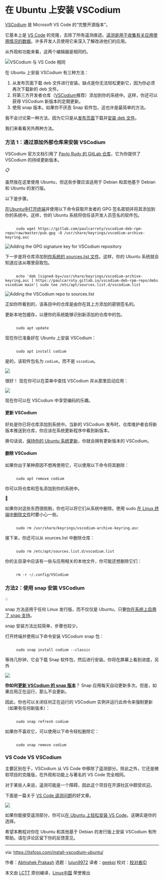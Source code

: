 [#]: subject: "Install VSCodium on Ubuntu"
[#]: via: "https://itsfoss.com/install-vscodium-ubuntu/"
[#]: author: "Abhishek Prakash https://itsfoss.com/author/abhishek/"
[#]: collector: "lujun9972/lctt-scripts-1693450080"
[#]: translator: "geekpi"
[#]: reviewer: " "
[#]: publisher: " "
[#]: url: " "

在 Ubuntu 上安装 VSCodium
======

[VSCodium][1] 是 Microsoft VS Code 的“完整开源版本”。

它基本上是 [VS Code][2] 的克隆，去除了所有遥测痕迹。[遥测是用于收集有关应用使用情况的数据][3]。许多开发人员使用它来深入了解改进他们的应用。

从外观和功能来看，这两个编辑器是相同的。

![VSCodium 与 VS Code 相同][4]

在 Ubuntu 上安装 VSCodium 有三种方法：

   1. 从发布页面下载 deb 文件进行安装。缺点是你无法轻松更新它，因为你必须再次下载新的 deb 文件。
   2. 将第三方开发者仓库（[VSCodium][5]推荐）添加到你的系统中。这样，你还可以获得 VSCodium 新版本的定期更新。
   3. 使用 snap 版本。如果你不厌恶 Snap 软件包，这也许是最简单的方法。



我不会讨论第一种方法，因为它只是从[发布页面][7]下载并[安装 deb 文件][6]。

我们来看看另外两种方法。

### 方法 1：通过添加外部仓库来安装 VSCodium

VSCodium 官方文档引用了 [Pavlo Rudy 的 GitLab 仓库][8]，它为你提供了 VSCodium 的持续更新版本。

📋

虽然我在这里使用 Ubuntu，但这些步骤应该适用于 Debian 和其他基于 Debian 和 Ubuntu 的发行版。

以下是步骤。

[在Ubuntu中打开终端][9]并使用以下命令获取开发者的 GPG 签名密钥并将其添加到你的系统中。这样，你的 Ubuntu 系统将信任该开发人员签名的软件包。

````

     sudo wget https://gitlab.com/paulcarroty/vscodium-deb-rpm-repo/raw/master/pub.gpg -O /usr/share/keyrings/vscodium-archive-keyring.asc

````

![Adding the GPG signature key for VSCodium repository][10]

下一步是将仓库添加到[你系统的 sources.list 文件][11]。这样，你的 Ubuntu 系统就会知道应该从哪里获取包。

````

     echo 'deb [signed-by=/usr/share/keyrings/vscodium-archive-keyring.asc ] https://paulcarroty.gitlab.io/vscodium-deb-rpm-repo/debs vscodium main'| sudo tee /etc/apt/sources.list.d/vscodium.list

````

![Adding the VSCodium repo to sources.list][12]

正如你所看到的，该条目中的仓库是由你在其上方添加的密钥签名的。

更新本地包缓存，以便你的系统能够识别新添加的仓库中的包。

````

     sudo apt update

````

现在你已准备好在 Ubuntu 上安装 VSCodium：

````

     sudo apt install codium

````

是的，该软件包名为 `codium`，而不是 `vscodium`。

![][13]

很好！ 现在你可以在菜单中查找 VSCodium 并从那里启动应用：

![][14]

现在你可以在 VSCodium 中享受编码的乐趣。

#### 更新 VSCodium

好处是你已将仓库添加到系统中。当新的 VSCodium 发布时，仓库维护者会将新版本推送到仓库，你应该在系统更新程序中看到新版本。

换句话说，[保持你的 Ubuntu 系统更新][15]，你就会拥有更新版本的 VSCodium。

#### 删除 VSCodium

如果你出于某种原因不想再使用它，可以使用以下命令将其删除：

````

     sudo apt remove codium

````

你可以将仓库和签名添加到你的系统中。

🚧

如果你对这些东西很挑剔，你也可以将它们从系统中删除。使用 sudo [在 Linux 终端中删除文件][16]时要小心一些。

````

     sudo rm /usr/share/keyrings/vscodium-archive-keyring.asc

````

接下来，你还可以从 sources.list 中删除仓库：

````

     sudo rm /etc/apt/sources.list.d/vscodium.list

````

你的主目录中应该有一些与应用相关的本地文件，你可能还想删除它们：

````

     rm -r ~/.config/VSCodium

````

### 方法2：使用 snap 安装 VSCodium

💡

snap 方法适用于任何 Linux 发行版，而不仅仅是 Ubuntu，只要[你在系统上启用了 snap 支持][17]。

snap 安装方法比较简单，步骤也较少。

打开终端并使用以下命令安装 VSCodium snap 包：

````

     sudo snap install codium --classic

````

等待几秒钟，它会下载 Snap 软件包，然后进行安装。你将在屏幕上看到进度，另外

![][18]

**你如何[更新 VSCodium 的 snap 版本][19]**？ Snap 应用每天自动更新多次。但是，如果应用正在运行，那么不会更新。

因此，你也可以关闭任何正在运行的 VSCodium 实例并运行此命令来强制更新（如果有任何新版本）：

````

     sudo snap refresh codium

````

如果你不喜欢它，可以使用以下命令轻松删除它：

````

     sudo snap remove codium

````

### VS Code VS VSCodium

主要区别在于，VSCodium 从 VS Code 中移除了遥测部分。除此之外，它还是微软项目的克隆版，在外观和功能上与著名的 VS Code 完全相同。

对于某些人来说，遥测可能是一个障碍，因此这个项目在开源社区中颇受欢迎。

下面是一篇关于 [VS Code 遥测问题][20]的好文章。

![][21]

如果你能接受遥测部分，你可以[在 Ubuntu 上轻松安装 VS Code][22]。这确实是你的选择。

希望本教程对你在 Ubuntu 和其他基于 Debian 的发行版上安装 VSCodium 有所帮助。请在评论区留下你的反馈意见。

--------------------------------------------------------------------------------

via: https://itsfoss.com/install-vscodium-ubuntu/

作者：[Abhishek Prakash][a]
选题：[lujun9972][b]
译者：[geekpi](https://github.com/geekpi)
校对：[校对者ID](https://github.com/校对者ID)

本文由 [LCTT](https://github.com/LCTT/TranslateProject) 原创编译，[Linux中国](https://linux.cn/) 荣誉推出

[a]: https://itsfoss.com/author/abhishek/
[b]: https://github.com/lujun9972
[1]: https://itsfoss.com/vscodium/
[2]: https://code.visualstudio.com/
[3]: https://code.visualstudio.com/docs/getstarted/telemetry
[4]: https://itsfoss.com/content/images/2023/09/vscodium-interface.png
[5]: https://vscodium.com/
[6]: https://itsfoss.com/install-deb-files-ubuntu/
[7]: https://github.com/VSCodium/vscodium/releases
[8]: https://gitlab.com/paulcarroty/vscodium-deb-rpm-repo
[9]: https://itsfoss.com/open-terminal-ubuntu/
[10]: https://itsfoss.com/content/images/2023/09/add-vscodium-signature-key.png
[11]: https://itsfoss.com/sources-list-ubuntu/
[12]: https://itsfoss.com/content/images/2023/09/add-vscodium-repo-ubuntu.png
[13]: https://itsfoss.com/content/images/2023/09/install-vscodium-ubuntu.png
[14]: https://itsfoss.com/content/images/2023/09/vscodium-ubuntu.png
[15]: https://itsfoss.com/update-ubuntu/
[16]: https://itsfoss.com/delete-files-folders-linux/
[17]: https://itsfoss.com/install-snap-linux/
[18]: https://itsfoss.com/content/images/2023/09/snap-install-codium.png
[19]: https://itsfoss.com/snap-update/
[20]: https://www.roboleary.net/tools/2022/04/20/vscode-telemetry.html
[21]: https://www.roboleary.net/assets/logo/prod/logo.svg
[22]: https://itsfoss.com/install-visual-studio-code-ubuntu/
